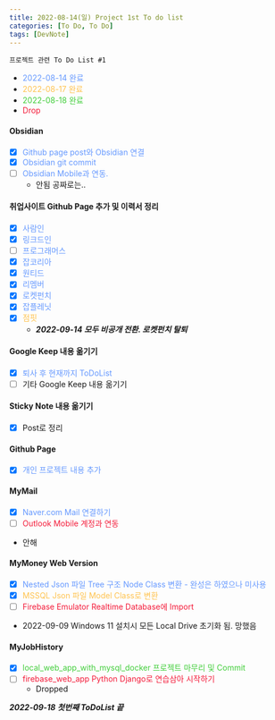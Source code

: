```yaml
---
title: 2022-08-14(일) Project 1st To do list
categories: [To Do, To Do]
tags: [DevNote]
---
```


`프로젝트 관련 To Do List #1`

- <span style="color:#6699FF;">2022-08-14 완료</span>
- <span style="color:#FFC34F">2022-08-17 완료</span>
- <span style="color:#42CE3B">2022-08-18 완료</span>
- <span style="color:#F41C3A">Drop</span>

#### Obsidian

- [x] <span style="color:#6699FF;">Github page post와 Obsidian 연결</span>
- [x] <span style="color:#6699FF;">Obsidian git commit</span>
- [ ] <span style="color:#6699FF;">Obsidian Mobile과 연동.</span>
  - 안됨 공짜로는..

#### 취업사이트 Github Page 추가 및 이력서 정리

- [x] <span style="color:#6699FF;">사람인</span>
- [x] <span style="color:#6699FF;">링크드인</span>
- [ ] <span style="color:#6699FF;">프로그래머스</span>
- [x] <span style="color:#6699FF;">잡코리아</span>
- [x] <span style="color:#6699FF;">원티드</span>
- [x] <span style="color:#6699FF;">리멤버</span>
- [x] <span style="color:#6699FF;">로켓펀치</span>
- [x] <span style="color:#6699FF;">잡플레닛</span>
- [x] <span style="color:#FFC34F;">점핏</span>
  - **_2022-09-14 모두 비공개 전환. 로켓펀치 탈퇴_**

#### Google Keep 내용 옮기기

- [x] <span style="color:#6699FF;">퇴사 후 현재까지 ToDoList</span>
- [ ] 기타 Google Keep 내용 옮기기

#### Sticky Note 내용 옮기기

- [x] Post로 정리

#### Github Page

- [x] <span style="color:#6699FF;">개인 프로젝트 내용 추가</span>

#### MyMail

- [x] <span style="color:#6699FF;">Naver.com Mail 연결하기</span>
- [ ] <span style="color:#F41C3A">Outlook Mobile 계정과 연동</span>
- 안해

#### MyMoney Web Version

- [x] <span style="color:#6699FF;">Nested Json 파일 Tree 구조 Node Class 변환 - 완성은 하였으나 미사용</span>
- [x] <span style="color:#FFC34F;">MSSQL Json 파일 Model Class로 변환</span>
- [ ] <span style="color:#F41C3A">Firebase Emulator Realtime Database에 Import</span>
- 2022-09-09 Windows 11 설치시 모든 Local Drive 초기화 됨. 망했음

#### MyJobHistory

- [x] <span style="color:#42CE3B">local_web_app_with_mysql_docker 프로젝트 마무리 및 Commit</span>
- [ ] <span style="color:#F41C3A">firebase_web_app Python Django로 연습삼아 시작하기</span>
  - Dropped

**_2022-09-18 첫번째 ToDoList 끝_**
